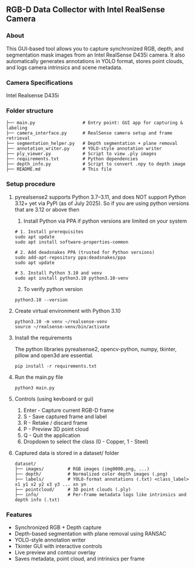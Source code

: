 ## RGB-D Data Collector with Intel RealSense Camera

### About

This GUI-based tool allows you to capture synchronized RGB, depth, and segmentation mask images from an Intel RealSense D435i camera. It also automatically generates annotations in YOLO format, stores point clouds, and logs camera intrinsics and scene metadata.

### Camera Specifications 
Intel Realsense D435i

### Folder structure

```
├── main.py                  # Entry point: GUI app for capturing & labeling
├── camera_interface.py      # RealSense camera setup and frame retrieval
├── segmentation_helper.py   # Depth segmentation + plane removal
├── annotation_writer.py     # YOLO-style annotation writer
├── ply_viewer.py            # Script to view .ply images
├── requirements.txt         # Python dependencies
├── depth_info.py            # Script to convert .npy to depth image
├── README.md                # This file
```

### Setup procedure

1. pyrealsense2 supports Python 3.7–3.11, and does NOT support Python 3.12+ yet via PyPI (as of July 2025). So if you are using python versions that are 3.12 or above then
    1. Install Python via PPA if python versions are limited on your system
    ```+
    # 1. Install prerequisites
    sudo apt update
    sudo apt install software-properties-common

    # 2. Add deadsnakes PPA (trusted for Python versions)
    sudo add-apt-repository ppa:deadsnakes/ppa
    sudo apt update

    # 3. Install Python 3.10 and venv
    sudo apt install python3.10 python3.10-venv
    ```

    2. To verify python version
    ```
    python3.10 --version
    ```

2. Create virtual environment with Python 3.10
    ```
    python3.10 -m venv ~/realsense-venv
    source ~/realsense-venv/bin/activate
    ```

3. Install the requirements

    The python libraries pyrealsense2, opencv-python, numpy, tkinter, pillow and open3d are essential.
    ```
    pip install -r requirements.txt
    ```

4. Run the main.py file
    ```
    python3 main.py
    ```

5. Controls (using kevboard or gui)
    1. Enter - Capture current RGB-D frame
    2. S - Save captured frame and label
    3. R - Retake / discard frame
    4. P - Preview 3D point cloud
    5. Q - Quit the application
    6. Dropdown to select the class (0 - Copper, 1 - Steel)

6. Captured data is stored in a dataset/ folder
    ```
    dataset/
    ├── images/         # RGB images (img0000.png, ...)
    ├── depth/          # Normalized color depth images (.png)
    ├── labels/         # YOLO-format annotations (.txt) <class_label> x1 y1 x2 y2 x3 y3 ... xn yn
    ├── pointcloud/     # 3D point clouds (.ply)
    ├── info/           # Per-frame metadata logs like intrinsics and depth info (.txt)
    ```
### Features

- Synchronized RGB + Depth capture
- Depth-based segmentation with plane removal using RANSAC
- YOLO-style annotation writer
- Tkinter GUI with interactive controls
- Live preview and contour overlay
- Saves metadata, point cloud, and intrinsics per frame